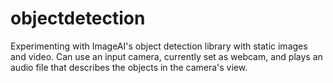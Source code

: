 # objectdetection
Experimenting with ImageAI's object detection library with static images and video. Can use an input camera, currently set as webcam, and plays an audio file that describes the objects in the camera's view.

